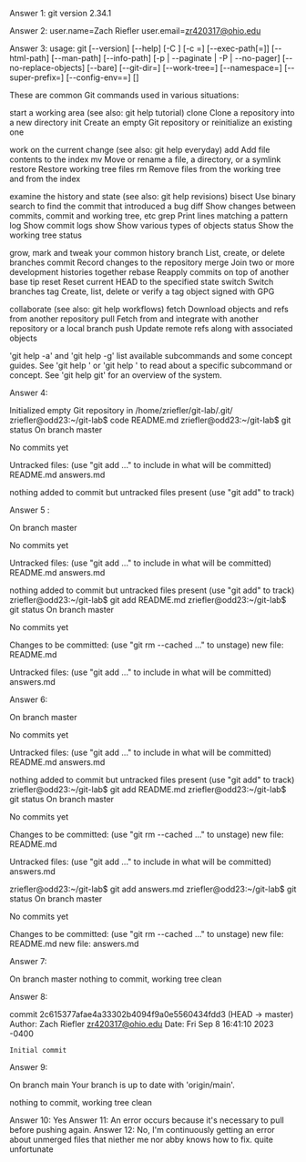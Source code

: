 Answer 1: git version 2.34.1


Answer 2: user.name=Zach Riefler
          user.email=zr420317@ohio.edu



Answer 3: usage: git [--version] [--help] [-C <path>] [-c <name>=<value>]
           [--exec-path[=<path>]] [--html-path] [--man-path] [--info-path]
           [-p | --paginate | -P | --no-pager] [--no-replace-objects] [--bare]
           [--git-dir=<path>] [--work-tree=<path>] [--namespace=<name>]
           [--super-prefix=<path>] [--config-env=<name>=<envvar>]
           <command> [<args>]

These are common Git commands used in various situations:

start a working area (see also: git help tutorial)
   clone     Clone a repository into a new directory
   init      Create an empty Git repository or reinitialize an existing one

work on the current change (see also: git help everyday)
   add       Add file contents to the index
   mv        Move or rename a file, a directory, or a symlink
   restore   Restore working tree files
   rm        Remove files from the working tree and from the index

examine the history and state (see also: git help revisions)
   bisect    Use binary search to find the commit that introduced a bug
   diff      Show changes between commits, commit and working tree, etc
   grep      Print lines matching a pattern
   log       Show commit logs
   show      Show various types of objects
   status    Show the working tree status

grow, mark and tweak your common history
   branch    List, create, or delete branches
   commit    Record changes to the repository
   merge     Join two or more development histories together
   rebase    Reapply commits on top of another base tip
   reset     Reset current HEAD to the specified state
   switch    Switch branches
   tag       Create, list, delete or verify a tag object signed with GPG

collaborate (see also: git help workflows)
   fetch     Download objects and refs from another repository
   pull      Fetch from and integrate with another repository or a local branch
   push      Update remote refs along with associated objects

'git help -a' and 'git help -g' list available subcommands and some
concept guides. See 'git help <command>' or 'git help <concept>'
to read about a specific subcommand or concept.
See 'git help git' for an overview of the system.


Answer 4:

Initialized empty Git repository in /home/zriefler/git-lab/.git/
zriefler@odd23:~/git-lab$ code README.md
zriefler@odd23:~/git-lab$ git status
On branch master

No commits yet

Untracked files:
  (use "git add <file>..." to include in what will be committed)
	README.md
	answers.md

nothing added to commit but untracked files present (use "git add" to track)


Answer 5 :

On branch master

No commits yet

Untracked files:
  (use "git add <file>..." to include in what will be committed)
	README.md
	answers.md

nothing added to commit but untracked files present (use "git add" to track)
zriefler@odd23:~/git-lab$ git add README.md
zriefler@odd23:~/git-lab$ git status
On branch master

No commits yet

Changes to be committed:
  (use "git rm --cached <file>..." to unstage)
	new file:   README.md

Untracked files:
  (use "git add <file>..." to include in what will be committed)
	answers.md


Answer 6:

On branch master

No commits yet

Untracked files:
  (use "git add <file>..." to include in what will be committed)
	README.md
	answers.md

nothing added to commit but untracked files present (use "git add" to track)
zriefler@odd23:~/git-lab$ git add README.md
zriefler@odd23:~/git-lab$ git status
On branch master

No commits yet

Changes to be committed:
  (use "git rm --cached <file>..." to unstage)
	new file:   README.md

Untracked files:
  (use "git add <file>..." to include in what will be committed)
	answers.md

zriefler@odd23:~/git-lab$ git add answers.md
zriefler@odd23:~/git-lab$ git status
On branch master

No commits yet

Changes to be committed:
  (use "git rm --cached <file>..." to unstage)
	new file:   README.md
	new file:   answers.md


Answer 7: 

On branch master
nothing to commit, working tree clean

Answer 8:

commit 2c615377afae4a33302b4094f9a0e5560434fdd3 (HEAD -> master)
Author: Zach Riefler <zr420317@ohio.edu>
Date:   Fri Sep 8 16:41:10 2023 -0400

    Initial commit

Answer 9:

On branch main
Your branch is up to date with 'origin/main'.

nothing to commit, working tree clean

Answer 10: Yes
Answer 11: An error occurs because it's necessary to pull before pushing again.
Answer 12: No, I'm continuously getting an error about unmerged files that niether me nor abby knows how to fix. quite unfortunate
